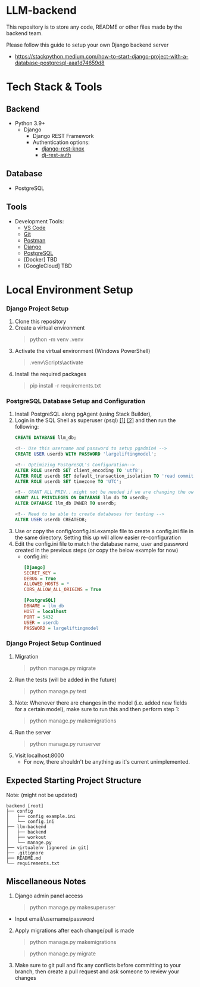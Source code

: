 # LLM-backend

This repository is to store any code, README or other files made by the backend team.

Please follow this guide to setup your own Django backend server 
- https://stackpython.medium.com/how-to-start-django-project-with-a-database-postgresql-aaa1d74659d8


# Tech Stack & Tools

## Backend
- Python 3.9+
    - Django
        - Django REST Framework
        - Authentication options:
            - [django-rest-knox](https://jazzband.github.io/django-rest-knox/)
            - [dj-rest-auth](https://dj-rest-auth.readthedocs.io/en/latest/)
        


## Database
- PostgreSQL

## Tools
- Development Tools:
    - [VS Code](https://code.visualstudio.com/)
    - [Git](https://git-scm.com/)
    - [Postman](https://www.postman.com/) 
    - [Django](https://www.djangoproject.com/)
    - [PostgreSQL](https://www.postgresql.org/)
    - [Docker] TBD
    - [GoogleCloud] TBD


# Local Environment Setup
### Django Project Setup
1. Clone this repository
2. Create a virtual environment
    > python -m venv .venv
3. Activate the virtual environment (Windows PowerShell)
    > .venv\Scripts\activate
4. Install the required packages
    > pip install -r requirements.txt


### PostgreSQL Database Setup and Configuration
1. Install PostgreSQL along pgAgent (using Stack Builder),
2. Login in the SQL Shell as superuser (psql) [[1]](https://docs.djangoproject.com/en/4.2/ref/databases/#optimizing-postgresql-s-configuration) [[2]](https://djangocentral.com/using-postgresql-with-django/) and then run the following:
    ```sql
    CREATE DATABASE llm_db;

    <!-- Use this username and password to setup pgadmin4 -->
    CREATE USER userdb WITH PASSWORD 'largeliftingmodel';  

    <!-- Optimizing PostgreSQL's Configuration-->
    ALTER ROLE userdb SET client_encoding TO 'utf8';
    ALTER ROLE userdb SET default_transaction_isolation TO 'read committed';
    ALTER ROLE userdb SET timezone TO 'UTC';

    <!-- GRANT ALL PRIV.. might not be needed if we are changing the owner but I haven't checked -->
    GRANT ALL PRIVILEGES ON DATABASE llm_db TO userdb;
    ALTER DATABASE llm_db OWNER TO userdb;

    <!-- Need to be able to create databases for testing -->
    ALTER USER userdb CREATEDB;
    ```
3. Use or copy the config/config.ini.example file to create a config.ini file in the same directory. Setting this up will allow easier re-configuration
4. Edit the config.ini file to match the database name, user and password created in the previous steps (or copy the below example for now)
    - config.ini:
        ```ini
        [Django]
        SECRET_KEY = 
        DEBUG = True
        ALLOWED_HOSTS = *
        CORS_ALLOW_ALL_ORIGINS = True

        [PostgreSQL]
        DBNAME = llm_db
        HOST = localhost
        PORT = 5432
        USER = userdb
        PASSWORD = largeliftingmodel
        ```

### Django Project Setup Continued
1. Migration
    > python manage.py migrate
2. Run the tests (will be added in the future)
    > python manage.py test
3. Note: Whenever there are changes in the model (i.e. added new fields for a certain model), make sure to run this and then perform step 1:
    > python manage.py makemigrations
4. Run the server
    > python manage.py runserver
5. Visit localhost:8000
    - For now, there shouldn't be anything as it's current unimplemented.
 

## Expected Starting Project Structure

Note: (might not be updated)
```
backend [root]
├── config
│   ├── config example.ini
│   └── config.ini
├── llm-backend
│   ├── backend
│   ├── workout
│   └── manage.py
├── virtualenv [ignored in git]
├── .gitignore
├── README.md
└── requirements.txt
```



## Miscellaneous Notes
1. Django admin panel access
    > python manage.py makesuperuser
- Input email/username/password
2. Apply migrations after each change/pull is made
    > python manage.py makemigrations

    > python manage.py migrate
3. Make sure to git pull and fix any conflicts before committing to your branch, then
    create a pull request and ask someone to review your changes